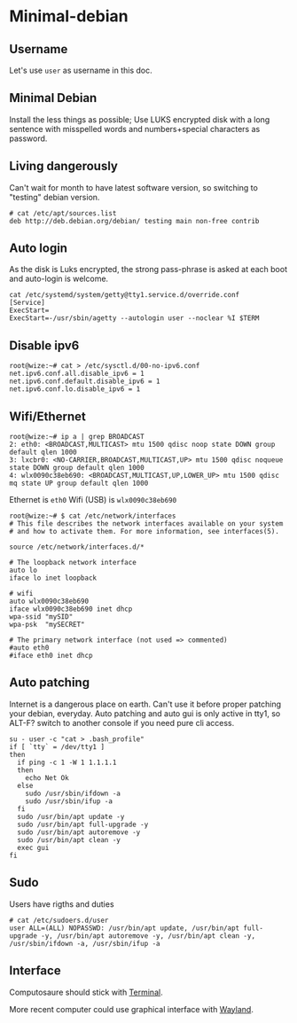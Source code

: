 # Minimal-debian

## Username
Let's use `user` as username in this doc.

## Minimal Debian
Install the less things as possible; Use LUKS encrypted disk with a long sentence with misspelled words and numbers+special characters as password.

## Living dangerously
Can't wait for month to have latest software version, so switching to "testing" debian version.
```
# cat /etc/apt/sources.list
deb http://deb.debian.org/debian/ testing main non-free contrib
```
## Auto login
As the disk is Luks encrypted, the strong pass-phrase is asked at each boot and auto-login is welcome.
```
cat /etc/systemd/system/getty@tty1.service.d/override.conf
[Service]
ExecStart=
ExecStart=-/usr/sbin/agetty --autologin user --noclear %I $TERM
```
## Disable ipv6
```
root@wize:~# cat > /etc/sysctl.d/00-no-ipv6.conf
net.ipv6.conf.all.disable_ipv6 = 1
net.ipv6.conf.default.disable_ipv6 = 1
net.ipv6.conf.lo.disable_ipv6 = 1
```

## Wifi/Ethernet
```
root@wize:~# ip a | grep BROADCAST
2: eth0: <BROADCAST,MULTICAST> mtu 1500 qdisc noop state DOWN group default qlen 1000
3: lxcbr0: <NO-CARRIER,BROADCAST,MULTICAST,UP> mtu 1500 qdisc noqueue state DOWN group default qlen 1000
4: wlx0090c38eb690: <BROADCAST,MULTICAST,UP,LOWER_UP> mtu 1500 qdisc mq state UP group default qlen 1000
```
Ethernet is `eth0`
Wifi (USB) is `wlx0090c38eb690`
```
root@wize:~# $ cat /etc/network/interfaces
# This file describes the network interfaces available on your system
# and how to activate them. For more information, see interfaces(5).

source /etc/network/interfaces.d/*

# The loopback network interface
auto lo
iface lo inet loopback

# wifi
auto wlx0090c38eb690
iface wlx0090c38eb690 inet dhcp
wpa-ssid "mySID"
wpa-psk  "mySECRET"

# The primary network interface (not used => commented)
#auto eth0
#iface eth0 inet dhcp
```
## Auto patching
Internet is a dangerous place on earth. Can't use it before proper patching your debian, everyday. Auto patching and auto gui is only active in tty1, so ALT-F? switch to another console if you need pure cli access.
```
su - user -c "cat > .bash_profile"
if [ `tty` = /dev/tty1 ]
then
  if ping -c 1 -W 1 1.1.1.1
  then
    echo Net Ok
  else
    sudo /usr/sbin/ifdown -a
    sudo /usr/sbin/ifup -a
  fi
  sudo /usr/bin/apt update -y
  sudo /usr/bin/apt full-upgrade -y
  sudo /usr/bin/apt autoremove -y
  sudo /usr/bin/apt clean -y
  exec gui
fi
```
## Sudo
Users have rigths and duties
```
# cat /etc/sudoers.d/user
user ALL=(ALL) NOPASSWD: /usr/bin/apt update, /usr/bin/apt full-upgrade -y, /usr/bin/apt autoremove -y, /usr/bin/apt clean -y, /usr/sbin/ifdown -a, /usr/sbin/ifup -a
```
## Interface
Computosaure should stick with [Terminal](Terminal.md).

More recent computer could use graphical interface with [Wayland](Wayland.md).
